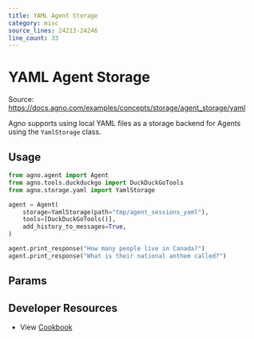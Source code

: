 ```yaml
---
title: YAML Agent Storage
category: misc
source_lines: 24213-24246
line_count: 33
---
```


# YAML Agent Storage
Source: https://docs.agno.com/examples/concepts/storage/agent_storage/yaml



Agno supports using local YAML files as a storage backend for Agents using the `YamlStorage` class.

## Usage

```python yaml_storage_for_agent.py
from agno.agent import Agent
from agno.tools.duckduckgo import DuckDuckGoTools
from agno.storage.yaml import YamlStorage

agent = Agent(
    storage=YamlStorage(path="tmp/agent_sessions_yaml"),
    tools=[DuckDuckGoTools()],
    add_history_to_messages=True,
)

agent.print_response("How many people live in Canada?")
agent.print_response("What is their national anthem called?")
```

## Params

<Snippet file="storage-yaml-params.mdx" />

## Developer Resources

* View [Cookbook](https://github.com/agno-agi/agno/blob/main/cookbook/storage/yaml_storage/yaml_storage_for_agent.py)


